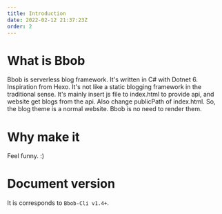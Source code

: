 ```yaml
---
title: Introduction
date: 2022-02-12 21:37:23Z
order: 2
---
```

# What is Bbob
Bbob is serverless blog framework. It's written in C# with Dotnet 6. Inspiration from Hexo. It's not like a static blogging framework in the traditional sense. It's mainly insert js file to index.html to provide api, and website get blogs from the api. Also change publicPath of index.html. So, the blog theme is a normal website. Bbob is no need to render them.

# Why make it
Feel funny. :)

# Document version
It is corresponds to `Bbob-Cli v1.4+`.